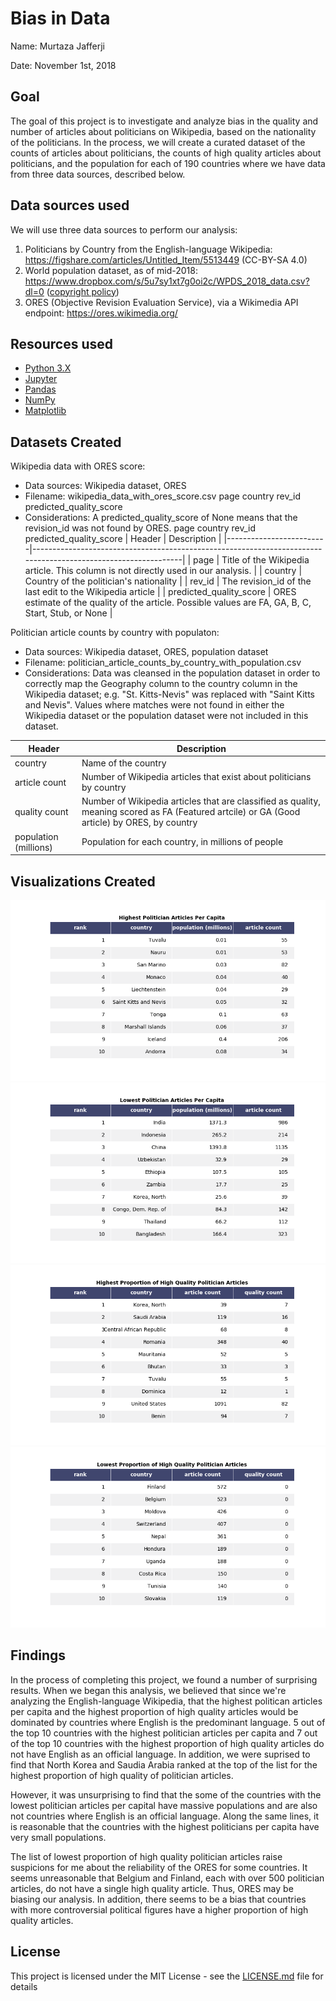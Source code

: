 # Bias in Data

Name: Murtaza Jafferji

Date: November 1st, 2018

## Goal
The goal of this project is to investigate and analyze bias in the quality and number of articles about politicians on Wikipedia, based on the nationality of the politicians. In the process, we will create a curated dataset of the counts of articles about politicians, the counts of high quality articles about politicians, and the population for each of 190 countries where we have data from three data sources, described below.

## Data sources used
We will use three data sources to perform our analysis:
1. Politicians by Country from the English-language Wikipedia: https://figshare.com/articles/Untitled_Item/5513449 (CC-BY-SA 4.0)
2. World population dataset, as of mid-2018: https://www.dropbox.com/s/5u7sy1xt7g0oi2c/WPDS_2018_data.csv?dl=0 ([copyright policy](https://www.dropbox.com/terms))
3. ORES (Objective Revision Evaluation Service), via a Wikimedia API endpoint: https://ores.wikimedia.org/

## Resources used
  - [Python 3.X](https://www.anaconda.com/download/)
  - [Jupyter](https://jupyter.org/install.html)
  - [Pandas](http://pandas.pydata.org)
  - [NumPy](http://www.numpy.org/)
  - [Matplotlib](https://matplotlib.org)

## Datasets Created

Wikipedia data with ORES score:
  - Data sources: Wikipedia dataset, ORES
  - Filename: wikipedia_data_with_ores_score.csv
  page	country	rev_id	predicted_quality_score
  - Considerations: A predicted_quality_score of None means that the revision_id was not found by ORES.
  page	country	rev_id	predicted_quality_score
| Header                  | Description                                                                                                   |
|-------------------------|---------------------------------------------------------------------------------------------------------------|
| page                   | Title of the Wikipedia article. This column is not directly used in our analysis.                                                                               |
| country                   | Country of the politician's nationality                                                                               |
| rev_id      | The revision_id of the last edit to the Wikipedia article             |
| predicted_quality_score   | ORES estimate of the quality of the article. Possible values are FA, GA, B, C, Start, Stub, or None |

Politician article counts by country with populaton:
  - Data sources: Wikipedia dataset, ORES, population dataset
  - Filename: politician_article_counts_by_country_with_population.csv
  - Considerations: Data was cleansed in the population dataset in order to correctly map the Geography column to the country column in the Wikipedia dataset; e.g. "St. Kitts-Nevis" was replaced with "Saint Kitts and Nevis". Values where matches were not found in either the Wikipedia dataset or the population dataset were not included in this dataset.

| Header                  | Description                                                                                                   |
|-------------------------|---------------------------------------------------------------------------------------------------------------|
| country                   |  Name of the country                                                                               |
| article count                   | Number of Wikipedia articles that exist about politicians by country                                                                              |
| quality count                   | Number of Wikipedia articles that are classified as quality, meaning scored as FA (Featured artcile) or GA (Good article) by ORES, by country                                                                             |
| population (millions)      | Population for each country, in millions of people            |

## Visualizations Created
![alt text](https://github.com/murtazajafferji/data-512-a2/blob/master/highest_politician_articles_per_capita.png)
![alt text](https://github.com/murtazajafferji/data-512-a2/blob/master/lowest_politician_articles_per_capita.png)
![alt text](https://github.com/murtazajafferji/data-512-a2/blob/master/highest_proportion_high_quality.png)
![alt text](https://github.com/murtazajafferji/data-512-a2/blob/master/lowest_proportion_high_quality.png)

## Findings

In the process of completing this project, we found a number of surprising results. When we began this analysis, we believed that since we're analyzing the English-language Wikipedia, that the highest politican articles per capita and the highest proportion of high quality articles would be dominated by countries where English is the predominant language. 5 out of the top 10 countries with the highest politician articles per capita and 7 out of the top 10 countries with the highest proportion of high quality articles do not have English as an official language. In addition, we were suprised to find that North Korea and Saudia Arabia ranked at the top of the list for the highest proportion of high quality of politician articles. 

However, it was unsurprising to find that the some of the countries with the lowest politician articles per capital have massive populations and are also not countries where English is an official language. Along the same lines, it is reasonable that the countries with the highest politicians per capita have very small populations.

The list of lowest proportion of high quality politician articles raise suspicions for me about the reliability of the ORES for some countries. It seems unreasonable that Belgium and Finland, each with over 500 politician articles, do not have a single high quality article. Thus, ORES may be biasing our analysis. In addition, there seems to be a bias that countries with more controversial political figures have a higher proportion of high quality articles.

## License

This project is licensed under the MIT License - see the [LICENSE.md](https://github.com/murtazajafferji/data-512-a2/blob/master/LICENSE) file for details